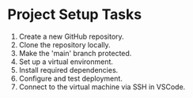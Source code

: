 # Project Setup Tasks

1. Create a new GitHub repository.
2. Clone the repository locally.
3. Make the 'main' branch protected.
4. Set up a virtual environment.
5. Install required dependencies.
6. Configure and test deployment.
7. Connect to the virtual machine via SSH in VSCode.

